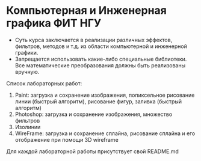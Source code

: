 # Компьютерная и Инженерная графика ФИТ НГУ

- Суть курса заключается в реализации различных эффектов, фильтров, методов и т.д. из области компьютерной и инженерной графики. 
- Запрещается использовать какие-либо специальные библиотеки. Все математические преобразования должны быть реализованы вручную.

Список лабораторных работ:
1. Paint: загрузка и сохранение изображения, попиксельное рисование линии (быстрый алгоритм), рисование фигур, заливка (быстрый алгоритм)
2. Photoshop: загрузка и сохранение изображения, множество фильтров
3. Изолинии
4. WireFrame: загрузка и сохранение сплайна, рисование сплайна и его отображение при помощи 3D wireframe

Для каждой лабораторной работы присутствует свой README.md
